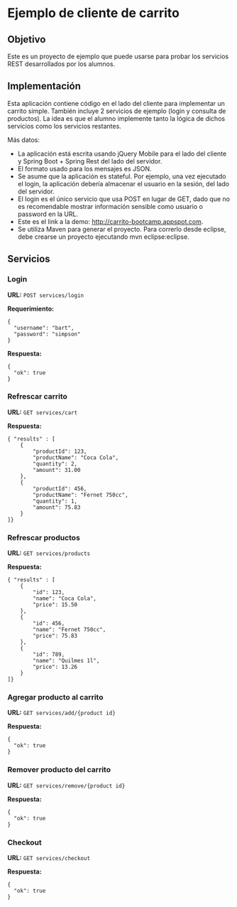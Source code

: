 # Ejemplo de cliente de carrito
## Objetivo
Este es un proyecto de ejemplo que puede usarse para probar los servicios REST desarrollados por los alumnos.
## Implementación
Esta aplicación contiene código en el lado del cliente para implementar un carrito simple. También incluye 2 servicios de ejemplo (login y consulta de productos). La idea es que el alumno implemente tanto la lógica de dichos servicios como los servicios restantes.

Más datos:
* La aplicación está escrita usando jQuery Mobile para el lado del cliente y Spring Boot + Spring Rest del lado del servidor.
* El formato usado para los mensajes es JSON.
* Se asume que la aplicación es stateful. Por ejemplo, una vez ejecutado el login, la aplicación debería almacenar el usuario en la sesión, del lado del servidor.
* El login es el único servicio que usa POST en lugar de GET, dado que no es recomendable mostrar información sensible como usuario o password en la URL.
* Este es el link a la demo: http://carrito-bootcamp.appspot.com.
* Se utiliza Maven para generar el proyecto. Para correrlo desde eclipse, debe crearse un proyecto ejecutando mvn eclipse:eclipse.

## Servicios

### Login
**URL:** `POST services/login`

**Requerimiento:**

    {
      "username": "bart",
      "password": "simpson"
    }

**Respuesta:**

    {
      "ok": true
    }

### Refrescar carrito

**URL:** `GET services/cart`

**Respuesta:**

    { "results" : [
    	{
    		"productId": 123,
    		"productName": "Coca Cola",
    		"quantity": 2,
    		"amount": 31.00
    	},
    	{
    		"productId": 456,
    		"productName": "Fernet 750cc",
    		"quantity": 1,
    		"amount": 75.83
    	}
    ]}

### Refrescar productos

**URL:** `GET services/products`

**Respuesta:**

    { "results" : [
    	{
    		"id": 123,
    		"name": "Coca Cola",
       		"price": 15.50
    	},
    	{
    		"id": 456,
    		"name": "Fernet 750cc",
    		"price": 75.83
    	},
    	{
    		"id": 789,
    		"name": "Quilmes 1l",
    		"price": 13.26
    	}
    ]}

### Agregar producto al carrito

**URL:** `GET services/add/{product id}`

**Respuesta:**

    {
      "ok": true
    }
### Remover producto del carrito

**URL:** `GET services/remove/{product id}`

**Respuesta:**

    {
      "ok": true
    }

### Checkout

**URL:** `GET services/checkout`

**Respuesta:**

    {
      "ok": true
    }

